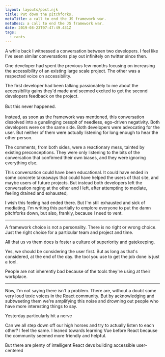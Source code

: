 ```yaml
---
layout: layouts/post.njk
title: Put down the pitchforks.
metaTitle: a call to end the JS framework war.
metaDesc: a call to end the JS framework war.
date: 2019-08-23T07:47:49.431Z
tags:
  - rants
---
```

A while back I witnessed a conversation between two developers. I feel like I've seen similar conversations play out infinitely on twitter since then. 

One developer had spent the previous few months focusing on increasing the accessibility of an existing large scale project. The other was a respected voice on accessibility.

The first developer had been talking passionately to me about the accessibility gains they'd made and seemed excited to get the second developers feedback on the project. \
\
But this never happened. \
\
Instead, as soon as the framework was mentioned, this conversation dissolved into a gunslinging cesspit of needless, ego-driven negativity. Both developers were on the same side. Both developers were advocating for the user. But neither of them were actually listening for long enough to hear the other person.

The comments, from both sides, were a reactionary mess, tainted by existing preconceptions. They were only listening to the bits of the conversation that confirmed their own biases, and they were ignoring everything else. 

This conversation could have been educational. It could have ended in some concrete takeaways that could have helped the users of that site, and maybe users of future projects. But instead both developers left the conversation raging at the other and I left, after attempting to mediate, feeling drained and exhausted,

I wish this feeling had ended there. But I'm still exhausted and sick of mediating. I'm writing this partially to emplore everyone to put the damn pitchforks down, but also, frankly, because I need to vent.

---

A framework choice is not a personality. There is no right or wrong choice. Just the right choice for a particular team and project and time. 

All that us vs them does is foster a culture of superiority and gatekeeping.

Yes, we should be considering the user first. But as long as that's considered, at the end of the day. the tool you use to get the job done is just a tool. 

People are not inherently bad because of the tools they're using at their workplace.

---

Now, I'm not saying there isn't a problem. There are, without a doubt some very loud toxic voices in the React community. But by acknowledging and subtweeting them we're amplifying this noise and drowning out people who have more interesting things to say.

Yesterday particularly hit a nerve 


Can we all step down off our high horses and try to actually listen to each other?
I feel the same. I leaned towards learning Vue before React because the community seemed more friendly and helpful.







But there are plenty of intelligent React devs building accessible user-centered
